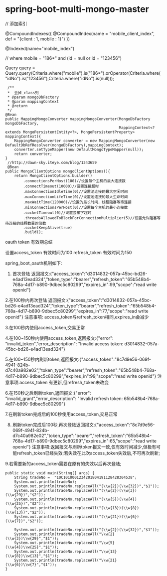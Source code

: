 # spring-boot-multi-mongo-master

// 添加索引

@CompoundIndexes({
    @CompoundIndex(name = "mobile_client_index", def = "{client : 1, mobile : 1}")
})

 @Indexed(name="mobile_index")
 
 
  // where mobile = "186*" and (id = null or id = "123456")
  
 Query query = Query.query(Criteria.where("mobile").is("186*").orOperator(Criteria.where("idNo").is("123456"),Criteria.where("idNo").is(null)));
 
    
     /**
     *  去掉_class列
     * @param mongoDbFactory
     * @param mappingContext
     * @return
     */
    @Bean
    public MappingMongoConverter mappingMongoConverter(MongoDbFactory mongoDbFactory,
                                                       MappingContext<? extends MongoPersistentEntity<?>, MongoPersistentProperty> mappingContext){
        MappingMongoConverter converter = new MappingMongoConverter(new DefaultDbRefResolver(mongoDbFactory),mappingContext);
        converter.setTypeMapper(new DefaultMongoTypeMapper(null));
        return converter;
    }
     //http://dawn-sky.iteye.com/blog/1343659
     @Bean
    public MongoClientOptions mongoClientOptions(){
        return MongoClientOptions.builder()
            .connectionsPerHost(100)//设置每个主机的最大连接数
            .connectTimeout(10000)//设置连接超时
            .maxConnectionIdleTime(0)//设置池连接的最大空闲时间
            .maxConnectionLifeTime(0)//设置池连接的最大生命时间
            .maxWaitTime(120000)//设置的最长时间，线程阻塞等待连接
            .minConnectionsPerHost(0)//设置每个主机的最小连接数
            .socketTimeout(0)//设置套接字超时
            .threadsAllowedToBlockForConnectionMultiplier(5)//设置允许阻塞等待连接的线程数量的倍数
            .socketKeepAlive(true)
            .build();
    
 
oauth token 有效期总结

设置access_token 有效时间为100 refresh_token 有效时间为150

spring_boot_oauth机制如下:
1. 首次登陆
返回报文:{"access_token":"d3014832-057a-45bc-bd26-e4ad13ead324","token_type":"bearer","refresh_token":"65b548b4-768a-4d17-b890-9dbec5c80299","expires_in":99,"scope":"read write openid"}


2.在100秒内再次登陆
返回报文:{"access_token":"d3014832-057a-45bc-bd26-e4ad13ead324","token_type":"bearer","refresh_token":"65b548b4-768a-4d17-b890-9dbec5c80299","expires_in":77,"scope":"read write openid"}
注意事项: access_token与refresh_token相同,expires_in会减少


3.在100秒内使用access_token,交易正常

4.在100~150秒内使用access_token,返回报文:{"error": "invalid_token","error_description": "Invalid access token: d3014832-057a-45bc-bd26-e4ad13ead324"}

5.在100~150秒内刷新token,返回报文:{"access_token":"8c7d9e56-069f-4941-824b-d7c40a982e02","token_type":"bearer","refresh_token":"65b548b4-768a-4d17-b890-9dbec5c80299","expires_in":99,"scope":"read write openid"}
注意事项:access_token 有更新,但refresh_token未改变

6.在150秒之后刷新token,返回报文:{"error": "invalid_grant","error_description": "Invalid refresh token: 65b548b4-768a-4d17-b890-9dbec5c80299"}

7.在刷新token完成后的100秒使用access_token,交易正常

8. 刷新token完成后100秒,再次登陆返回报文:{"access_token":"8c7d9e56-069f-4941-824b-d7c40a982e02","token_type":"bearer","refresh_token":"65b548b4-768a-4d17-b890-9dbec5c80299","expires_in":65,"scope":"read write openid"}
注意事项:返回报文与刷新token报文一致,仅有效时间减少,但极有可能refresh_token已经失效;若失效在此次access_token失效后,不可再次刷新;

9.若需要新的access_token需要在原有的失效以后再次登陆;


    public static void main(String[] args) {
        String tradeNo =  "10C1010001234201804191128428304538";
        System.out.println(tradeNo);
        System.out.println(tradeNo.replaceAll("(\\w{2})(\\w{32})","$1"));
        System.out.println(tradeNo.replaceAll("(\\w{2})(\\w{3})(\\w{29})","$2"));
        System.out.println(tradeNo.replaceAll("(\\w{5})(\\w{4})(\\w{25})","$2"));
        System.out.println(tradeNo.replaceAll("(\\w{13})(\\w{8})(\\w{13})","$2"));
        System.out.println(tradeNo.replaceAll("(\\w{21})(\\w{6})(\\w{7})","$2"));

        System.out.println(tradeNo.replaceAll("(\\w{2})(\\w{32})","$1"));
        System.out.println(tradeNo.replaceAll("\\w{2}(\\w{3})\\w{29}","$1"));
        System.out.println(tradeNo.replaceAll("\\w{5}(\\w{4})\\w{25}","$1"));
        System.out.println(tradeNo.replaceAll("\\w{13}(\\w{8})\\w{13}","$1"));
        System.out.println(tradeNo.replaceAll("\\w{21}(\\w{6})\\w{7}","$1"));
    }

